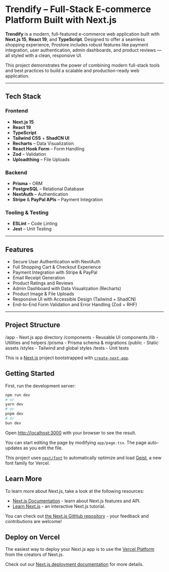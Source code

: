 # Trendify – Full-Stack E-commerce Platform Built with Next.js

**Trendify** is a modern, full-featured e-commerce web application built with **Next.js 15**, **React 19**, and **TypeScript**. Designed to offer a seamless shopping experience, Prostore includes robust features like payment integration, user authentication, admin dashboards, and product reviews — all styled with a clean, responsive UI.

This project demonstrates the power of combining modern full-stack tools and best practices to build a scalable and production-ready web application.

---

## Tech Stack

### Frontend

- **Next.js 15**
- **React 19**
- **TypeScript**
- **Tailwind CSS** + **ShadCN UI**
- **Recharts** – Data Visualization
- **React Hook Form** – Form Handling
- **Zod** – Validation
- **Uploadthing** – File Uploads

### Backend

- **Prisma** – ORM
- **PostgreSQL** – Relational Database
- **NextAuth** – Authentication
- **Stripe** & **PayPal APIs** – Payment Integration

### Tooling & Testing

- **ESLint** – Code Linting
- **Jest** – Unit Testing

---

## Features

- Secure User Authentication with NextAuth
- Full Shopping Cart & Checkout Experience
- Payment Integration with Stripe & PayPal
- Email Receipt Generation
- Product Ratings and Reviews
- Admin Dashboard with Data Visualization (Recharts)
- Product Image & File Uploads
- Responsive UI with Accessible Design (Tailwind + ShadCN)
- End-to-End Form Validation and Error Handling (Zod + RHF)

---

## Project Structure

/app - Next.js app directory
/components - Reusable UI components
/lib - Utilities and helpers
/prisma - Prisma schema & migrations
/public - Static assets
/styles - Tailwind and global styles
/tests - Unit tests

This is a [Next.js](https://nextjs.org) project bootstrapped with [`create-next-app`](https://nextjs.org/docs/app/api-reference/cli/create-next-app).

## Getting Started

First, run the development server:

```bash
npm run dev
# or
yarn dev
# or
pnpm dev
# or
bun dev
```

Open [http://localhost:3000](http://localhost:3000) with your browser to see the result.

You can start editing the page by modifying `app/page.tsx`. The page auto-updates as you edit the file.

This project uses [`next/font`](https://nextjs.org/docs/app/building-your-application/optimizing/fonts) to automatically optimize and load [Geist](https://vercel.com/font), a new font family for Vercel.

## Learn More

To learn more about Next.js, take a look at the following resources:

- [Next.js Documentation](https://nextjs.org/docs) - learn about Next.js features and API.
- [Learn Next.js](https://nextjs.org/learn) - an interactive Next.js tutorial.

You can check out [the Next.js GitHub repository](https://github.com/vercel/next.js) - your feedback and contributions are welcome!

## Deploy on Vercel

The easiest way to deploy your Next.js app is to use the [Vercel Platform](https://vercel.com/new?utm_medium=default-template&filter=next.js&utm_source=create-next-app&utm_campaign=create-next-app-readme) from the creators of Next.js.

Check out our [Next.js deployment documentation](https://nextjs.org/docs/app/building-your-application/deploying) for more details.
